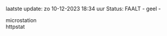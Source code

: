 laatste update: 
zo 10-12-2023 18:34   uur 
Status: FAALT - geel - 
<div class="service Y">microstation</div><div class="service G">httpstat</div>